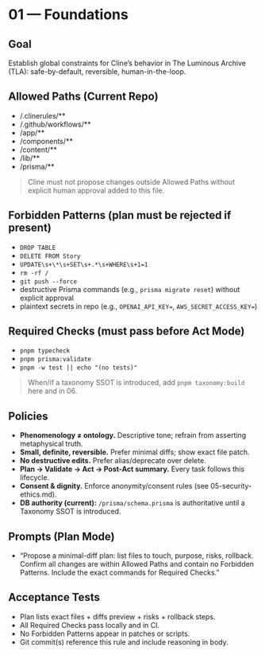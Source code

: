 # 01 — Foundations

## Goal
Establish global constraints for Cline’s behavior in The Luminous Archive (TLA): safe-by-default, reversible, human-in-the-loop.

## Allowed Paths (Current Repo)
- /.clinerules/**
- /.github/workflows/**
- /app/**
- /components/**
- /content/**
- /lib/**
- /prisma/**

> Cline must not propose changes outside Allowed Paths without explicit human approval added to this file.

## Forbidden Patterns (plan must be rejected if present)
- `DROP TABLE`
- `DELETE FROM Story`
- `UPDATE\s+\*\s+SET\s+.*\s+WHERE\s+1=1`
- `rm -rf /`
- `git push --force`
- destructive Prisma commands (e.g., `prisma migrate reset`) without explicit approval
- plaintext secrets in repo (e.g., `OPENAI_API_KEY=`, `AWS_SECRET_ACCESS_KEY=`)

## Required Checks (must pass before Act Mode)
- `pnpm typecheck`
- `pnpm prisma:validate`
- `pnpm -w test || echo "(no tests)"`
> When/if a taxonomy SSOT is introduced, add `pnpm taxonomy:build` here and in 06.

## Policies
- **Phenomenology ≠ ontology.** Descriptive tone; refrain from asserting metaphysical truth.
- **Small, definite, reversible.** Prefer minimal diffs; show exact file patch.
- **No destructive edits.** Prefer alias/deprecate over delete.
- **Plan → Validate → Act → Post-Act summary.** Every task follows this lifecycle.
- **Consent & dignity.** Enforce anonymity/consent rules (see 05-security-ethics.md).
- **DB authority (current):** `/prisma/schema.prisma` is authoritative until a Taxonomy SSOT is introduced.

## Prompts (Plan Mode)
- “Propose a minimal-diff plan: list files to touch, purpose, risks, rollback. Confirm all changes are within Allowed Paths and contain no Forbidden Patterns. Include the exact commands for Required Checks.”

## Acceptance Tests
- Plan lists exact files + diffs preview + risks + rollback steps.
- All Required Checks pass locally and in CI.
- No Forbidden Patterns appear in patches or scripts.
- Git commit(s) reference this rule and include reasoning in body.
